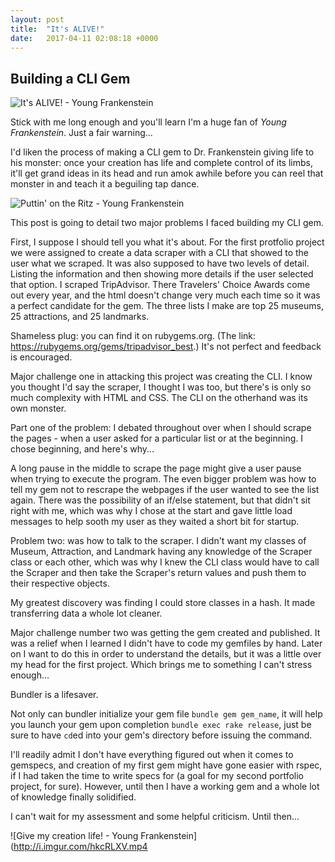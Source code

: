 ```yaml
---
layout: post
title:  "It's ALIVE!"
date:   2017-04-11 02:08:18 +0000
---
```


## Building a CLI Gem

![It's ALIVE! - Young Frankenstein](blob:http://imgur.com/9183966a-9f9a-48e0-b9aa-3408db8be8c3)

Stick with me long enough and you'll learn I'm a huge fan of *Young Frankenstein*. Just a fair warning...

I'd liken the process of making a CLI gem to Dr. Frankenstein giving life to his monster: once your creation has life and complete control of its limbs, it'll get grand ideas in its head and run amok awhile before you can reel that monster in and teach it a beguiling tap dance.

![Puttin' on the Ritz - Young Frankenstein](blob:http://imgur.com/9d46d3ef-037a-4b95-87cf-2200a4b02024)

This post is going to detail two major problems I faced building my CLI gem.

First, I suppose I should tell you what it's about. For the first protfolio project we were assigned to create a data scraper with a CLI that showed to the user what we scraped. It was also supposed to have two levels of detail. Listing the information and then showing more details if the user selected that option. I scraped TripAdvisor. There Travelers' Choice Awards come out every year, and the html doesn't change very much each time so it was a perfect candidate for the gem. The three lists I make are top 25 museums, 25 attractions, and 25 landmarks.

Shameless plug: you can find it on rubygems.org. (The link: https://rubygems.org/gems/tripadvisor_best.) It's not perfect and feedback is encouraged.

Major challenge one in attacking this project was creating the CLI. I know you thought I'd say the scraper, I thought I was too, but there's is only so much complexity with HTML and CSS. The CLI on the otherhand was its own monster.

Part one of the problem: I debated throughout over when I should scrape the pages - when a user asked for a particular list or at the beginning. I chose beginning, and here's why...

A long pause in the middle to scrape the page might give a user pause when trying to execute the program. The even bigger problem was how to tell my gem not to rescrape the webpages if the user wanted to see the list again. There was the possibility of an if/else statement, but that didn't sit right with me, which was why I chose at the start and gave little load messages to help sooth my user as they waited a short bit for startup.

Problem two: was how to talk to the scraper. I didn't want my classes of Museum, Attraction, and Landmark having any knowledge of the Scraper class or each other, which was why I knew the CLI class would have to call the Scraper and then take the Scraper's return values and push them to their respective objects.

My greatest discovery was finding I could store classes in a hash. It made transferring data a whole lot cleaner.

Major challenge number two was getting the gem created and published. It was a relief when I learned I didn't have to code my gemfiles by hand. Later on I want to do this in order to understand the details, but it was a little over my head for the first project. Which brings me to something I can't stress enough...

Bundler is a lifesaver.

Not only can bundler initialize your gem file `bundle gem gem_name`, it will help you launch your gem upon completion `bundle exec rake release`, just be sure to have `cd`ed into your gem's directory before issuing the command.

I'll readily admit I don't have everything figured out when it comes to gemspecs, and creation of my first gem might have gone easier with rspec, if I had taken the time to write specs for (a goal for my second portfolio project, for sure). However, until then I have a working gem and a whole lot of knowledge finally solidified.

I can't wait for my assessment and some helpful criticism. Until then...

![Give my creation life! - Young Frankenstein](http://i.imgur.com/hkcRLXV.mp4
